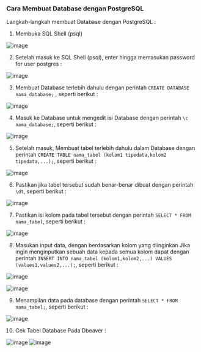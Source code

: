 ### Cara Membuat Database dengan PostgreSQL
Langkah-langkah membuat Database dengan PostgreSQL :
1. Membuka SQL Shell (psql)

![image](https://github.com/azzamkhalif10/pertemuan2-basis-data/assets/148309117/b1b23441-5fea-4084-bed8-499e3090bf62)

2. Setelah masuk ke SQL Shell (psql), enter hingga memasukan password for user postgres :

![image](https://github.com/azzamkhalif10/pertemuan2-basis-data/assets/148309117/dde9ec38-11b9-4df1-8dde-87fcf771aea7)

3. Membuat Database terlebih dahulu dengan perintah `CREATE DATABASE nama_database;` , seperti berikut :

![image](https://github.com/azzamkhalif10/pertemuan2-basis-data/assets/148309117/5a1ded4c-339b-4f80-b945-158ff9e6a0ca)

4. Masuk ke Database untuk mengedit isi Database  dengan perintah `\c nama_database;`, seperti berikut :

![image](https://github.com/azzamkhalif10/pertemuan2-basis-data/assets/148309117/3dd96f66-2f02-4778-ad4c-35da57fbc4a2)

5. Setelah masuk, Membuat tabel terlebih dahulu dalam Database dengan perintah `CREATE TABLE nama_tabel (kolom1 tipedata,kolom2 tipedata,...);`, seperti berikut :

![image](https://github.com/azzamkhalif10/pertemuan2-basis-data/assets/148309117/daa7e1c4-1444-4d40-99ae-be9d89e6edc7)

6. Pastikan jika tabel tersebut sudah benar-benar dibuat dengan perintah `\dt`, seperti berikut :

![image](https://github.com/azzamkhalif10/pertemuan2-basis-data/assets/148309117/f36d0183-7189-4ab2-aa7f-f41b7afd9466)

7. Pastikan isi kolom pada tabel tersebut dengan perintah `SELECT * FROM nama_tabel`, seperti berikut :

![image](https://github.com/azzamkhalif10/pertemuan2-basis-data/assets/148309117/8afffbce-f2b0-4d56-ad8a-d0c92b45c159)

8. Masukan input data, dengan berdasarkan kolom yang diinginkan Jika ingin menginputkan sebuah data kepada semua kolom dapat dengan perintah `INSERT INTO nama_tabel (kolom1,kolom2,...) VALUES (values1,values2,...);`, seperti berikut :

![image](https://github.com/azzamkhalif10/pertemuan2-basis-data/assets/148309117/5e5191ed-4b8e-4565-a684-ae078fe8f735)

![image](https://github.com/azzamkhalif10/pertemuan2-basis-data/assets/148309117/334f03d7-4208-4c99-aadf-e9c618137ec9)

9. Menampilan data pada database dengan perintah `SELECT * FROM nama_tabel;`, seperti berikut :
    
![image](https://github.com/azzamkhalif10/pertemuan2-basis-data/assets/148309117/f3a9e260-25d1-4142-aea3-25be8b7777b5)

10. Cek Tabel Database Pada Dbeaver :

![image](https://github.com/azzamkhalif10/pertemuan2-basis-data/assets/148309117/d01bb53a-d03b-4e2f-ad3d-867b94aa01e4)
![image](https://github.com/azzamkhalif10/pertemuan2-basis-data/assets/148309117/b106ff50-ade2-4d24-a18d-6a8fcd00ce9c)

